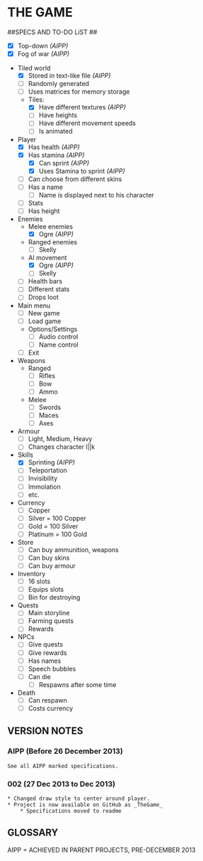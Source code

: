 # THE GAME #

##SPECS AND TO-DO LiST ##
* [x] Top-down *(AIPP)*
* [x] Fog of war *(AIPP)*
* Tiled world
	- [x] Stored in text-like file *(AIPP)*
	- [ ] Randomly generated
	- [ ] Uses matrices for memory storage
	- Tiles:
		- [x] Have different textures *(AIPP)*
		- [ ] Have heights
		- [ ] Have different movement speeds
		- [ ] Is animated
* Player
	- [x] Has health *(AIPP)*
	- [x] Has stamina *(AIPP)*
		- [x] Can sprint *(AIPP)*
		- [x] Uses Stamina to sprint *(AIPP)*
	- [ ] Can choose from different skins
	- [ ] Has a name
		- [ ] Name is displayed next to his character
	- [ ] Stats
	- [ ] Has height
* Enemies
	- Melee enemies
		- [x] Ogre *(AIPP)*
	- Ranged enemies
		- [ ] Skelly
	- AI movement
		- [x] Ogre *(AIPP)*
		- [ ] Skelly
	- [ ] Health bars
	- [ ] Different stats
	- [ ] Drops loot
* Main menu
	- [ ] New game
	- [ ] Load game
	- Options/Settings
		- [ ] Audio control
		- [ ] Name control
	- [ ] Exit
* Weapons
	- Ranged
		- [ ] Rifles
		- [ ] Bow
		- [ ] Ammo
	- Melee	
		- [ ] Swords
		- [ ] Maces
		- [ ] Axes
* Armour
	- [ ] Light, Medium, Heavy
	- [ ] Changes character l||k
* Skills
	- [x] Sprinting *(AIPP)*
	- [ ] Teleportation
	- [ ] Invisibility
	- [ ] Immolation
	- [ ] etc.
* Currency
	- [ ] Copper
	- [ ] Silver = 100 Copper
	- [ ] Gold = 100 Silver
	- [ ] Platinum = 100 Gold
* Store
	- [ ] Can buy ammunition, weapons
	- [ ] Can buy skins
	- [ ] Can buy armour
* Inventory
	- [ ] 16 slots
	- [ ] Equips slots
	- [ ] Bin for destroying
* Quests
	- [ ] Main storyline
	- [ ] Farming quests
	- [ ] Rewards
* NPCs
	- [ ] Give quests
	- [ ] Give rewards
	- [ ] Has names
	- [ ] Speech bubbles
	- [ ] Can die
		- [ ] Respawns after some time
* Death
	- [ ] Can respawn
	- [ ] Costs currency

## VERSION NOTES ##
### AIPP (Before 26 December 2013) ###
>	
	See all AIPP marked specifications.
	
### 002	(27 Dec 2013 to Dec 2013) ###
>
	* Changed draw style to center around player.
	* Project is now available on GitHub as _TheGame_
		* Specifications moved to readme
	
## GLOSSARY ##
AIPP = ACHIEVED IN PARENT PROJECTS, PRE-DECEMBER 2013



